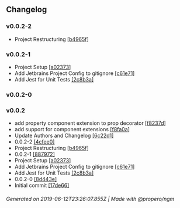 ## Changelog

### v0.0.2-2
- Project Restructuring [[b4965f]](commits/719c3d9a679ec2feba21cde2244a2c1230b4965f)

### v0.0.2-1
- Project Setup [[a02373]](commits/56df3c500cdd9cdef88bd3a03f0a7b50f8a02373)
- Add Jetbrains Project Config to gitignore [[c61e71]](commits/4c8bf4f8022867ea97b42760493a8c46f5c61e71)
- Add Jest for Unit Tests [[2c8b3a]](commits/f37b0eab396001b1985cd5e028847500302c8b3a)

### v0.0.2-0


### v0.0.2
- add property component extension to prop decorator [[f8237d]](commits/37ed0e211dd518e78f82d906d83d712e23f8237d)
- add support for component extensions [[f8fa0a]](commits/feb74ed3c0ec7421463780cf88a4ffd6eef8fa0a)
- Update Authors and Changelog [[6c22d1]](commits/b120c4621de204a1d9c108446dca5ed32f6c22d1)
- 0.0.2-2 [[4cfee0]](commits/03d06cf6a34372e2f174ed713e13146e3e4cfee0)
- Project Restructuring [[b4965f]](commits/719c3d9a679ec2feba21cde2244a2c1230b4965f)
- 0.0.2-1 [[887972]](commits/f33ea8e1bb1209a1cf7f1fb6200c7279f2887972)
- Project Setup [[a02373]](commits/56df3c500cdd9cdef88bd3a03f0a7b50f8a02373)
- Add Jetbrains Project Config to gitignore [[c61e71]](commits/4c8bf4f8022867ea97b42760493a8c46f5c61e71)
- Add Jest for Unit Tests [[2c8b3a]](commits/f37b0eab396001b1985cd5e028847500302c8b3a)
- 0.0.2-0 [[8d443e]](commits/8016cc2be930acf7af4cfb4cd4d650e01d8d443e)
- Initial commit [[17de66]](commits/44324b3366ad6b6e72e808e14f830c355217de66)

###### Generated on 2019-06-12T23:26:07.855Z | Made with @propero/ngm